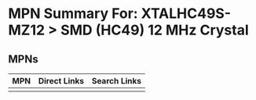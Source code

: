 



# MPN Summary For: XTALHC49S-MZ12 > SMD (HC49) 12 MHz Crystal

## MPNs
  

|MPN|Direct Links|Search Links|
| :--- | :--- | :--- |
||||
